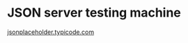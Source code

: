 <h1>JSON server testing machine</h1>
<a href="https://jsonplaceholder.typicode.com/">jsonplaceholder.typicode.com</a>
